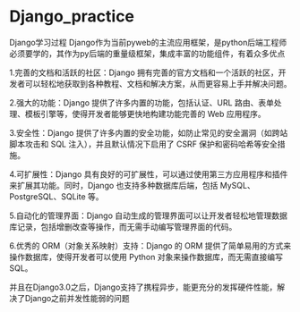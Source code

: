 # Django_practice
Django学习过程
Django作为当前pyweb的主流应用框架，是python后端工程师必须要学的，其作为py后端的重量级框架，集成丰富的功能组件，有着众多优点

1.完善的文档和活跃的社区：Django 拥有完善的官方文档和一个活跃的社区，开发者可以轻松地获取到各种教程、文档和解决方案，从而更容易上手并解决问题。

2.强大的功能：Django 提供了许多内置的功能，包括认证、URL 路由、表单处理、模板引擎等，使得开发者能够更快地构建功能完善的 Web 应用程序。

3.安全性：Django 提供了许多内置的安全功能，如防止常见的安全漏洞（如跨站脚本攻击和 SQL 注入），并且默认情况下启用了 CSRF 保护和密码哈希等安全措施。

4.可扩展性：Django 具有良好的可扩展性，可以通过使用第三方应用程序和插件来扩展其功能。同时，Django 也支持多种数据库后端，包括 MySQL、PostgreSQL、SQLite 等。

5.自动化的管理界面：Django 自动生成的管理界面可以让开发者轻松地管理数据库记录，包括增删改查等操作，而无需手动编写管理界面的代码。

6.优秀的 ORM（对象关系映射）支持：Django 的 ORM 提供了简单易用的方式来操作数据库，使得开发者可以使用 Python 对象来操作数据库，而无需直接编写 SQL。

并且在Django3.0之后，Django支持了携程异步，能更充分的发挥硬件性能，解决了Django之前并发性能弱的问题
